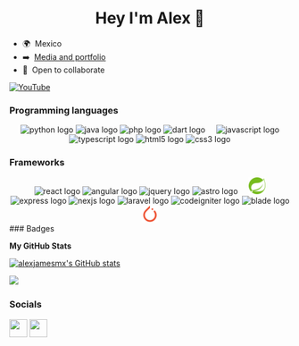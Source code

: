 <h1 align="center"> 
Hey I'm Alex 👾
</h1>

<div align="left">

* 🌍  Mexico
* ➡️  [Media and portfolio](https://alexjamesmx.dev/)
* 🤝  Open to collaborate   

</div>

[![YouTube](https://img.shields.io/badge/YouTube-Subscribe-red?style=for-the-badge&logo=youtube&logoColor=white)](https://www.youtube.com/channel/UCcoEuHR-gnDLqAgN4w27WOw)

### Programming languages

<div align="center">
  <img src="https://cdn.jsdelivr.net/gh/devicons/devicon/icons/python/python-original.svg" height="30" alt="python logo"  />
  <img src="https://cdn.jsdelivr.net/gh/devicons/devicon/icons/java/java-original.svg" height="30" alt="java logo"  />
  <img src="https://cdn.jsdelivr.net/gh/devicons/devicon/icons/php/php-original.svg" height="30" alt="php logo"  />
  <img src="https://cdn.jsdelivr.net/gh/devicons/devicon/icons/dart/dart-original.svg" height="30" alt="dart logo"  />

  <img width="12" />

  <img src="https://cdn.jsdelivr.net/gh/devicons/devicon/icons/javascript/javascript-original.svg" height="30" alt="javascript logo"  />
  <img src="https://cdn.jsdelivr.net/gh/devicons/devicon/icons/typescript/typescript-original.svg" height="30" alt="typescript logo"  />
  <img src="https://cdn.jsdelivr.net/gh/devicons/devicon/icons/html5/html5-original.svg" height="30" alt="html5 logo"  />
  <img src="https://cdn.jsdelivr.net/gh/devicons/devicon/icons/css3/css3-original.svg" height="30" alt="css3 logo"  />
</div>


### Frameworks
<div align="center">
  <img src="https://cdn.jsdelivr.net/gh/devicons/devicon/icons/react/react-original.svg" height="30" alt="react logo"  />
  <img src="https://cdn.jsdelivr.net/gh/devicons/devicon/icons/angular/angular-original.svg" height="30" alt="angular logo"  />
  <img src="https://cdn.jsdelivr.net/gh/devicons/devicon/icons/jquery/jquery-original.svg" height="30" alt="jquery logo"  />
  <img src="https://cdn.jsdelivr.net/gh/devicons/devicon/icons/astro/astro-original.svg" height="30" alt="astro logo"  />
  
  <img width="12" />

  <img src="https://github.com/devicons/devicon/blob/master/icons/spring/spring-original.svg" height="30" alt="express logo"  />
  <img src="https://cdn.jsdelivr.net/gh/devicons/devicon/icons/express/express-original.svg" height="30" alt="express logo"  />
  <img src="https://cdn.jsdelivr.net/gh/devicons/devicon/icons/nextjs/nextjs-original.svg" height="30" alt="nexjs logo"  />
  <img src="https://cdn.jsdelivr.net/gh/devicons/devicon/icons/laravel/laravel-original.svg" height="30" alt="laravel logo"  />
  <img src="https://github.com/devicons/devicon/blob/master/icons/codeigniter/codeigniter-plane.svg" height="30" alt="codeigniter logo"  />
  <img src="https://cdn.jsdelivr.net/gh/devicons/devicon/icons/blade/blade-original.svg" height="30" alt="blade logo"  />
  <img src="https://github.com/devicons/devicon/blob/master/icons/pytorch/pytorch-original.svg" height="30" alt="pytorch logo"  />
</div>
### Badges

<b>My GitHub Stats</b>

<a href="http://www.github.com/alexjamesmx"><img src="https://github-readme-stats.vercel.app/api?username=alexjamesmx&show_icons=true&hide=&count_private=true&title_color=f97316&text_color=ffffff&icon_color=6366f1&bg_color=22272e&hide_border=true&show_icons=true" alt="alexjamesmx's GitHub stats" /></a>

<a href="http://www.github.com/alexjamesmx"><img src="https://github-readme-streak-stats.herokuapp.com/?user=alexjamesmx&stroke=ffffff&background=22272e&ring=f97316&fire=f97316&currStreakNum=ffffff&currStreakLabel=f97316&sideNums=ffffff&sideLabels=ffffff&dates=ffffff&hide_border=true" /></a>

### Socials

<p align="left"> 
<a href="https://www.github.com/alexjamesmx" target="_blank" rel="noreferrer"><img src="https://raw.githubusercontent.com/danielcranney/readme-generator/main/public/icons/socials/github.svg" width="32" height="32" /></a>
<a href="https://www.linkedin.com/in/alexjamesmx" target="_blank" rel="noreferrer"><img src="https://raw.githubusercontent.com/danielcranney/readme-generator/main/public/icons/socials/linkedin.svg" width="32" height="32" /></a>
</p>

